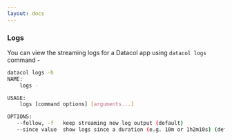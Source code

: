 ```yaml
---
layout: docs
---
```


### Logs

You can view the streaming logs for a Datacol app using `datacol logs` command -

```bash
datacol logs -h
NAME:
    logs -

USAGE:
    logs [command options] [arguments...]

OPTIONS:
   --follow, -f   keep streaming new log output (default)
   --since value  show logs since a duration (e.g. 10m or 1h2m10s) (default: 2m0s)
```
